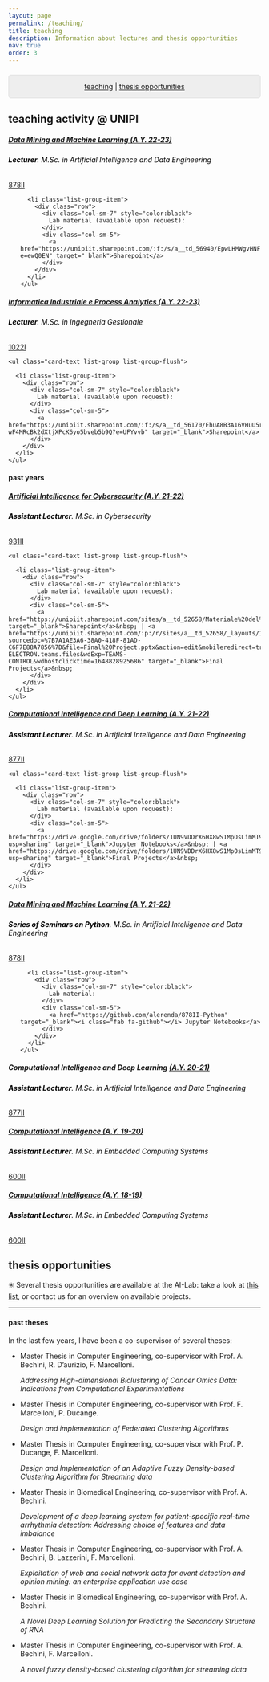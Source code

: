 ```yaml
---
layout: page
permalink: /teaching/
title: teaching
description: Information about lectures and thesis opportunities
nav: true
order: 3
---
```


<p style="background: rgba(0,0,0,0.06) none repeat scroll 0% 0%; border: 1px solid rgb(222, 222, 222); padding: 1em; border-radius: 5px; text-align: center; margin-top:20px">
<a href="#teaching">teaching</a> |  <a href="#thesis">thesis opportunities</a><br>

<h2 id="teaching" class="mt-5">teaching activity @ UNIPI</h2>
<div class="card class mt-3">
  <div class="p-3">
    <div class="row">
      <div class="col-sm-10">
        <h5 class="card-title"><a href="https://unimap.unipi.it/registri/dettregistriNEW.php?re=7084175::::&ri=029560" target="_blank">Data Mining and Machine Learning (A.Y. 22-23)</a></h5>
        <h6 class="card-subtitle font-italic" style="color:black"><b>Lecturer</b>. M.Sc. in Artificial Intelligence and Data Engineering</h6>
      </div>
      <div class="col-sm-2 text-sm-right">
        <span class="badge">
          <a href="https://esami.unipi.it/programma.php?c=56940&aa=2022&docente=RENDA&insegnamento=&sd=0" target="_blank">878II</a>
        </span>
      </div>
    </div>
	    <ul class="card-text list-group list-group-flush">
      
      <li class="list-group-item">
        <div class="row">
          <div class="col-sm-7" style="color:black">
            Lab material (available upon request):
          </div>
          <div class="col-sm-5">
            <a href="https://unipiit.sharepoint.com/:f:/s/a__td_56940/EpwLHMWgvHNFm8g1xthqnYAB_EukgflYAVzckEe2muvGoA?e=ewQ0EN" target="_blank">Sharepoint</a> 
          </div>
        </div>
      </li>
    </ul>
  </div>
</div>


<div class="card class mt-3">
  <div class="p-3">
    <div class="row">
      <div class="col-sm-10">
        <h5 class="card-title"><a href="https://unimap.unipi.it/registri/dettregistriNEW.php?re=7085950::::&ri=029560" target="_blank">Informatica Industriale e Process Analytics (A.Y. 22-23)</a></h5>
        <h6 class="card-subtitle font-italic" style="color:black"><b>Lecturer</b>. M.Sc. in Ingegneria Gestionale</h6>
      </div>
      <div class="col-sm-2 text-sm-right">
        <span class="badge">
          <a href="https://esami.unipi.it/programma.php?c=56170&aa=2022&docente=RENDA&insegnamento=&sd=0" target="_blank">1022I</a>
        </span>
      </div>
    </div>
    
    <ul class="card-text list-group list-group-flush">
      
      <li class="list-group-item">
        <div class="row">
          <div class="col-sm-7" style="color:black">
            Lab material (available upon request):
          </div>
          <div class="col-sm-5">
            <a href="https://unipiit.sharepoint.com/:f:/s/a__td_56170/EhuA8B3A16VHuU5r-wF4MRcBk2dXtjXPcK6yo5bveb5b9Q?e=UFYvvb" target="_blank">Sharepoint</a>
          </div>
        </div>
      </li>
    </ul>
    
  </div>
</div>


<h4 class="mt-3">past years</h4>

<div class="card class mt-3">
  <div class="p-3">
    <div class="row">
      <div class="col-sm-10">
        <h5 class="card-title"><a href="https://unimap.unipi.it/registri/dettregistriNEW.php?re=3323567::::&ri=8716" target="_blank">Artificial Intelligence for Cybersecurity (A.Y. 21-22)</a></h5>
        <h6 class="card-subtitle font-italic" style="color:black"><b>Assistant Lecturer</b>. M.Sc. in Cybersecurity</h6>
      </div>
      <div class="col-sm-2 text-sm-right">
        <span class="badge">
          <a href="https://esami.unipi.it/programma.php?c=52658&aa=2021&docente=MARCELLONI&insegnamento=&sd=0" target="_blank">931II</a>
        </span>
      </div>
    </div>
    
    <ul class="card-text list-group list-group-flush">
      
      <li class="list-group-item">
        <div class="row">
          <div class="col-sm-7" style="color:black">
            Lab material (available upon request):
          </div>
          <div class="col-sm-5">
            <a href="https://unipiit.sharepoint.com/sites/a__td_52658/Materiale%20del%20corso/Forms/AllItems.aspx" target="_blank">Sharepoint</a>&nbsp; | <a href="https://unipiit.sharepoint.com/:p:/r/sites/a__td_52658/_layouts/15/doc2.aspx?sourcedoc=%7B7A1AE3A6-38A0-418F-81AD-C6F7E88A7856%7D&file=Final%20Project.pptx&action=edit&mobileredirect=true&wdOrigin=TEAMS-ELECTRON.teams.files&wdExp=TEAMS-CONTROL&wdhostclicktime=1648828925686" target="_blank">Final Projects</a>&nbsp;
          </div>
        </div>
      </li>
    </ul>
    
  </div>
</div>


<div class="card class mt-3">
  <div class="p-3">
    <div class="row">
      <div class="col-sm-10">
        <h5 class="card-title"><a href="https://unimap.unipi.it/registri/dettregistriNEW.php?re=3322718::::&ri=5933" target="_blank">Computational Intelligence and Deep Learning (A.Y. 21-22)</a></h5>
        <h6 class="card-subtitle font-italic" style="color:black"><b>Assistant Lecturer</b>. M.Sc. in Artificial Intelligence and Data Engineering</h6>
      </div>
      <div class="col-sm-2 text-sm-right">
        <span class="badge">
          <a href="https://esami.unipi.it/programma.php?c=52620&aa=2021&docente=LAZZERINI&insegnamento=&sd=0" target="_blank">877II</a>
        </span>
      </div>
    </div>
    
    <ul class="card-text list-group list-group-flush">
      
      <li class="list-group-item">
        <div class="row">
          <div class="col-sm-7" style="color:black">
            Lab material (available upon request):
          </div>
          <div class="col-sm-5">
            <a href="https://drive.google.com/drive/folders/1UN9VDDrX6HX8wS1MpOsLimMT90CBVTWC?usp=sharing" target="_blank">Jupyter Notebooks</a>&nbsp; | <a href="https://drive.google.com/drive/folders/1UN9VDDrX6HX8wS1MpOsLimMT90CBVTWC?usp=sharing" target="_blank">Final Projects</a>&nbsp;
          </div>
        </div>
      </li>
    </ul>
    
  </div>
</div>


<div class="card class mt-3">
  <div class="p-3">
    <div class="row">
      <div class="col-sm-10">
        <h5 class="card-title"><a href="https://unimap.unipi.it/registri/dettregistriNEW.php?re=3323568::::&ri=8716" target="_blank">Data Mining and Machine Learning (A.Y. 21-22)</a></h5>
        <h6 class="card-subtitle font-italic" style="color:black"><b>Series of Seminars on Python</b>. M.Sc. in Artificial Intelligence and Data Engineering</h6>
      </div>
      <div class="col-sm-2 text-sm-right">
        <span class="badge">
          <a href="https://esami.unipi.it/programma.php?c=52616&aa=2021&docente=MARCELLONI&insegnamento=&sd=0" target="_blank">878II</a>
        </span>
      </div>
    </div>
	    <ul class="card-text list-group list-group-flush">
      
      <li class="list-group-item">
        <div class="row">
          <div class="col-sm-7" style="color:black">
            Lab material:
          </div>
          <div class="col-sm-5">
            <a href="https://github.com/alerenda/878II-Python" target="_blank"><i class="fab fa-github"></i> Jupyter Notebooks</a>
          </div>
        </div>
      </li>
    </ul>
  </div>
</div>



<div class="card class mt-3">
  <div class="p-3">
    <div class="row">
      <div class="col-sm-10">
        <h5 class="card-title">Computational Intelligence and Deep Learning <a href="https://unimap.unipi.it/registri/dettregistriNEW.php?re=3310093::::&ri=5933" target="_blank">(A.Y. 20-21)</a></h5>
        <h6 class="card-subtitle font-italic" style="color:black"><b>Assistant Lecturer</b>. M.Sc. in Artificial Intelligence and Data Engineering</h6>
      </div>
      <div class="col-sm-2 text-sm-right">
        <span class="badge">
          <a href="https://esami.unipi.it/programma.php?c=48214&aa=2020&docente=LAZZERINI&insegnamento=&sd=0" target="_blank">877II</a>
        </span>
      </div>
    </div>    
  </div>
</div>


<div class="card class mt-3">
  <div class="p-3">
    <div class="row">
      <div class="col-sm-10">
        <h5 class="card-title"><a href="https://unimap.unipi.it/registri/dettregistriNEW.php?re=3296479::::&ri=5933" target="_blank">Computational Intelligence (A.Y. 19-20)</a></h5>
        <h6 class="card-subtitle font-italic" style="color:black"><b>Assistant Lecturer</b>. M.Sc. in Embedded Computing Systems</h6>
      </div>
      <div class="col-sm-2 text-sm-right">
        <span class="badge">
          <a href="https://esami.unipi.it/esami2/programma.php?pg=ects&c=41999" target="_blank">600II</a>
        </span>
      </div>
    </div>
  </div>
</div>


<div class="card class mt-3">
  <div class="p-3">
    <div class="row">
      <div class="col-sm-10">
        <h5 class="card-title"><a href="https://unimap.unipi.it/registri/dettregistriNEW.php?re=3286032::::&ri=5933" target="_blank">Computational Intelligence (A.Y. 18-19)</a></h5>
        <h6 class="card-subtitle font-italic" style="color:black"><b>Assistant Lecturer</b>. M.Sc. in Embedded Computing Systems</h6>
      </div>
      <div class="col-sm-2 text-sm-right">
        <span class="badge">
          <a href="https://esami.unipi.it/esami2/programma.php?pg=ects&c=41999" target="_blank">600II</a>
        </span>
      </div>
    </div>
    
  </div>
</div>


<h2 class="mt-5" id="thesis">thesis opportunities</h2>

:eight_spoked_asterisk: Several thesis opportunities are available at the AI-Lab: take a look at <a href="http://ai.dii.unipi.it/thesis/" target="_blank">this list</a>, or contact us for an overview on available projects.

<hr />


<h4 id="thesis">past theses</h4>
In the last few years, I have been a co-supervisor of several theses: 
<ul class="publications">
    <li class="publications">Master Thesis in Computer Engineering, co-supervisor with Prof. A. Bechini, R. D’aurizio, F. Marcelloni. 
	<p><i>Addressing High-dimensional Biclustering of Cancer Omics Data: Indications from Computational Experimentations</i></p></li>
    <li>Master Thesis in Computer Engineering, co-supervisor with Prof. F. Marcelloni, P. Ducange. 
	<p><i>Design and implementation of Federated Clustering Algorithms</i></p></li>
    <li>Master Thesis in Computer Engineering, co-supervisor with Prof. P. Ducange, F. Marcelloni. 
	<p><i>Design and Implementation of an Adaptive Fuzzy Density-based Clustering Algorithm for Streaming data</i></p></li>
    <li>Master Thesis in Biomedical Engineering, co-supervisor with Prof. A. Bechini. 
	<p><i>Development of a deep learning system for patient-specific real-time arrhythmia detection: Addressing choice of features and data imbalance</i></p></li>
    <li>Master Thesis in Computer Engineering, co-supervisor with Prof. A. Bechini, B. Lazzerini, F. Marcelloni. 
	<p><i>Exploitation of web and social network data for event detection and opinion mining: an enterprise application use case</i></p></li>
	<li>Master Thesis in Biomedical Engineering, co-supervisor with Prof. A. Bechini. 
	<p><i>A Novel Deep Learning Solution for Predicting the Secondary Structure of RNA</i></p></li>
	<li>Master Thesis in Computer Engineering, co-supervisor with Prof. A. Bechini, F. Marcelloni. 
	<p><i>A novel fuzzy density-based clustering algorithm for streaming data</i></p></li>
</ul>

